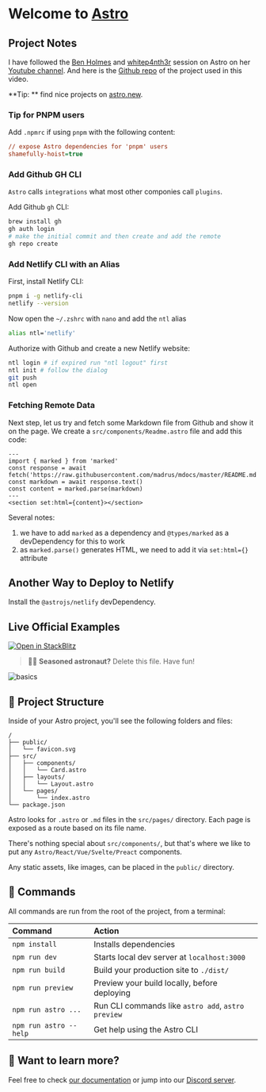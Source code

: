 # Welcome to [Astro](https://astro.build)

## Project Notes

I have followed the [Ben Holmes](https://twitter.com/BHolmesDev) and [whitep4nth3r](https://www.youtube.com/c/whitep4nth3r) session on Astro on her [Youtube channel](https://www.youtube.com/watch?v=A3HDN_dPq7k). And here is the [Github repo](https://github.com/whitep4nth3r/whitep4nth3r-links) of the project used in this video.

**Tip: ** find nice projects on [astro.new](https://astro.new).

### Tip for PNPM users

Add `.npmrc` if using `pnpm` with the following content:

```ini
// expose Astro dependencies for 'pnpm' users
shamefully-hoist=true
```

### Add Github GH CLI

`Astro` calls `integrations` what most other componies call `plugins`.

Add Github `gh` CLI:

```bash
brew install gh
gh auth login
# make the initial commit and then create and add the remote
gh repo create
```

### Add Netlify CLI with an Alias

First, install Netlify CLI:

```bash
pnpm i -g netlify-cli
netlify --version
```

Now open the `~/.zshrc` with `nano` and add the `ntl` alias

```bash
alias ntl='netlify'
```

Authorize with Github and create a new Netlify website:

```bash
ntl login # if expired run "ntl logout" first
ntl init # follow the dialog
git push
ntl open
```

### Fetching Remote Data

Next step, let us try and fetch some Markdown file from Github and show it on the page. We create a `src/components/Readme.astro` file and add this code:

```tsx
---
import { marked } from 'marked'
const response = await fetch('https://raw.githubusercontent.com/madrus/mdocs/master/README.md')
const markdown = await response.text()
const content = marked.parse(markdown)
---
<section set:html={content}></section>
```

Several notes:

1. we have to add `marked` as a dependency and `@types/marked` as a devDependency for this to work
2. as `marked.parse()` generates HTML, we need to add it via `set:html={}` attribute

## Another Way to Deploy to Netlify

Install the `@astrojs/netlify` devDependency.

## Live Official Examples

[![Open in StackBlitz](https://developer.stackblitz.com/img/open_in_stackblitz.svg)](https://stackblitz.com/github/withastro/astro/tree/latest/examples/basics)

> 🧑‍🚀 **Seasoned astronaut?** Delete this file. Have fun!

![basics](https://user-images.githubusercontent.com/4677417/186188965-73453154-fdec-4d6b-9c34-cb35c248ae5b.png)

## 🚀 Project Structure

Inside of your Astro project, you'll see the following folders and files:

```
/
├── public/
│   └── favicon.svg
├── src/
│   ├── components/
│   │   └── Card.astro
│   ├── layouts/
│   │   └── Layout.astro
│   └── pages/
│       └── index.astro
└── package.json
```

Astro looks for `.astro` or `.md` files in the `src/pages/` directory. Each page is exposed as a route based on its file name.

There's nothing special about `src/components/`, but that's where we like to put any `Astro/React/Vue/Svelte/Preact` components.

Any static assets, like images, can be placed in the `public/` directory.

## 🧞 Commands

All commands are run from the root of the project, from a terminal:

| Command                | Action                                             |
| :--------------------- | :------------------------------------------------- |
| `npm install`          | Installs dependencies                              |
| `npm run dev`          | Starts local dev server at `localhost:3000`        |
| `npm run build`        | Build your production site to `./dist/`            |
| `npm run preview`      | Preview your build locally, before deploying       |
| `npm run astro ...`    | Run CLI commands like `astro add`, `astro preview` |
| `npm run astro --help` | Get help using the Astro CLI                       |

## 👀 Want to learn more?

Feel free to check [our documentation](https://docs.astro.build) or jump into our [Discord server](https://astro.build/chat).
